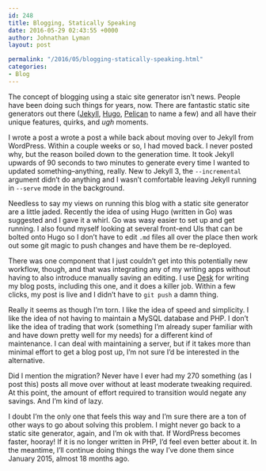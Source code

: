 ```yaml
---
id: 248
title: Blogging, Statically Speaking
date: 2016-05-29 02:43:55 +0000
author: Johnathan Lyman
layout: post

permalink: "/2016/05/blogging-statically-speaking.html"
categories:
- Blog
---
```

The concept of blogging using a staic site generator isn’t news. People have been doing such things for years, now. There are fantastic static site generators out there ([Jekyll](https://jekyllrb.com), [Hugo](https://gohugo.io), [Pelican](http://blog.getpelican.com) to name a few) and all have their unique features, quirks, and _ugh_ moments.

I wrote a post a wrote a post a while back about moving over to Jekyll from WordPress. Within a couple weeks or so, I had moved back. I never posted why, but the reason boiled down to the generation time. It took Jekyll upwards of 90 seconds to two minutes to generate every time I wanted to updated something–anything, really. New to Jekyll 3, the `--incremental` argument didn’t do anything and I wasn’t comfortable leaving Jekyll running in `--serve` mode in the background.

Needless to say my views on running this blog with a static site generator are a little jaded. Recently the idea of using Hugo (written in Go) was suggested and I gave it a whirl. Go was wasy easier to set up and get running. I also found myself looking at several front-end UIs that can be bolted onto Hugo so I don’t have to edit `.md` files all over the place then work out some git magic to push changes and have them be re-deployed.

There was one component that I just couldn’t get into this potentially new workflow, though, and that was integrating any of my writing apps without having to also introduce manually saving an editing. I use [Desk](http://desk.pm) for writing my blog posts, including this one, and it does a killer job. Within a few clicks, my post is live and I didn’t have to `git push` a damn thing.

Really it seems as though I’m torn. I like the idea of speed and simplicity. I like the idea of not having to maintain a MySQL database and PHP. I don’t like the idea of trading that work (something I’m already super familiar with and have down pretty well for my needs) for a different kind of maintenance. I can deal with maintaining a server, but if it takes more than minimal effort to get a blog post up, I’m not sure I’d be interested in the alternative.

Did I mention the migration? Never have I ever had my 270 something (as I post this) posts all move over without at least moderate tweaking required. At this point, the amount of effort required to transition would negate any savings. And I’m kind of lazy.

I doubt I’m the only one that feels this way and I’m sure there are a ton of other ways to go about solving this problem. I might never go back to a static site generator, again, and I’m ok with that. If WordPress becomes faster, hooray! If it is no longer written in PHP, I’d feel even better about it. In the meantime, I’ll continue doing things the way I’ve done them since January 2015, almost 18 months ago.